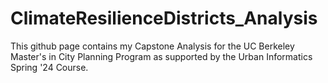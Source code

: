 # ClimateResilienceDistricts_Analysis
This github page contains my Capstone Analysis for the UC Berkeley Master's in City Planning Program as supported by the Urban Informatics Spring '24 Course.
